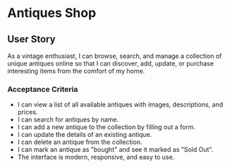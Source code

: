 
# Antiques Shop

## User Story

As a vintage enthusiast, I can browse, search, and manage a collection of unique antiques online so that I can discover, add, update, or purchase interesting items from the comfort of my home.

### Acceptance Criteria
- I can view a list of all available antiques with images, descriptions, and prices.
- I can search for antiques by name.
- I can add a new antique to the collection by filling out a form.
- I can update the details of an existing antique.
- I can delete an antique from the collection.
- I can mark an antique as "bought" and see it marked as "Sold Out".
- The interface is modern, responsive, and easy to use.
